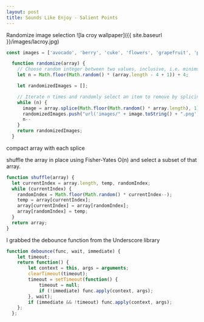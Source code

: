 ```yaml
---
layout: post
title: Sounds Like Enjoy - Salient Points
---
```

Randomize image selection
![la croy wallpaper]({{ site.baseurl }}/images/lacroy.jpg)

```js
const images = ['avocado', 'berry', 'cuke', 'flowers', 'grapefruit', 'peony', 'plain', 'pomelo', 'tangerine']

  function randomize(array) {
    // Choose random integer between two values, inclusive, i.e. minimum 4, maximum number of items in array: Math.floor(Math.random() * (max - min + 1)) + min
    let n = Math.floor(Math.random() * (array.length - 4 + 1)) + 4;

    let randomizedImages = [];

    // Iterate n times and randomly select an item to remove by splicing and put that item into a new array
    while (n) {
      image = array.splice(Math.floor(Math.random() * array.length), 1);
      randomizedImages.push("url('images/" + image.toString() + ".png')");
      n--
    }
    return randomizedImages;
  }
  ```

  compact array with each splice

  shuffle the array in place using Fisher-Yates O(n) and select a subset of that array.
  ```js
  function shuffle(array) {
    let currentIndex = array.length, temp, randomIndex;
    while (currentIndex) {
      randomIndex = Math.floor(Math.random() * currentIndex--);
      temp = array[currentIndex];
      array[currentIndex] = array[randomIndex];
      array[randomIndex] = temp;
    }
    return array;
  }
```
I grabbed the debounce function from the Underscore library
```js
function debounce(func, wait, immediate) {
    let timeout;
    return function() {
        let context = this, args = arguments;
        clearTimeout(timeout);
        timeout = setTimeout(function() {
            timeout = null;
            if (!immediate) func.apply(context, args);
        }, wait);
        if (immediate && !timeout) func.apply(context, args);
    };
  };
```
